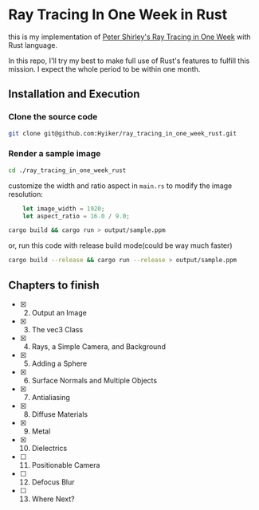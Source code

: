 
# Ray Tracing In One Week in Rust

this is my implementation of [Peter Shirley's Ray Tracing in One Week](https://raytracing.github.io/books/RayTracingInOneWeekend.html) with Rust language.

In this repo, I'll try my best to make full use of Rust's features to fulfill this mission. I expect the whole period to be within one month.

## Installation and Execution

### Clone the source code

```bash
git clone git@github.com:Hyiker/ray_tracing_in_one_week_rust.git
```

### Render a sample image

```bash
cd ./ray_tracing_in_one_week_rust
```

customize the width and ratio aspect in `main.rs` to modify the image resolution:

```rust
    let image_width = 1920;
    let aspect_ratio = 16.0 / 9.0;
```

```bash
cargo build && cargo run > output/sample.ppm
```

or, run this code with release build mode(could be way much faster)

```bash
cargo build --release && cargo run --release > output/sample.ppm
```

## Chapters to finish

- [x] 2. Output an Image
- [x] 3. The vec3 Class
- [x] 4. Rays, a Simple Camera, and Background
- [x] 5. Adding a Sphere
- [x] 6. Surface Normals and Multiple Objects
- [x] 7. Antialiasing
- [x] 8. Diffuse Materials
- [x] 9. Metal
- [x] 10. Dielectrics
- [ ] 11. Positionable Camera
- [ ] 12. Defocus Blur
- [ ] 13. Where Next?
